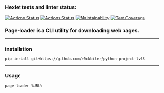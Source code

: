 ### Hexlet tests and linter status:
[![Actions Status](https://github.com/r0ckbiter/python-project-lvl3/workflows/hexlet-check/badge.svg)](https://github.com/r0ckbiter/python-project-lvl3/actions)
[![Actions Status](https://github.com/r0ckbiter/python-project-lvl3/workflows/github-actions/badge.svg)](https://github.com/r0ckbiter/python-project-lvl3/actions/workflows/github-actions.yml)
[![Maintainability](https://api.codeclimate.com/v1/badges/d7c972d795798b7047a4/maintainability)](https://codeclimate.com/github/r0ckbiter/python-project-lvl3/maintainability)
[![Test Coverage](https://api.codeclimate.com/v1/badges/d7c972d795798b7047a4/test_coverage)](https://codeclimate.com/github/r0ckbiter/python-project-lvl3/test_coverage)

### Page-loader is a CLI utility for downloading web pages.

***
### installation
```
pip install git+https://github.com/r0ckbiter/python-project-lvl3
```
***
### Usage
```
page-loader %URL%
```


